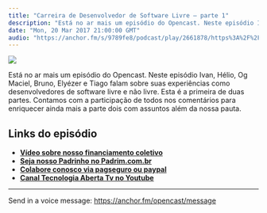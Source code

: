 ```yaml
---
title: "Carreira de Desenvolvedor de Software Livre – parte 1"
description: "Está no ar mais um episódio do Opencast. Neste episódio Ivan, Hélio, Og Maciel, Bruno, Elyézer e Tiago falam sobre suas experiências como desenvolvedo..."
date: "Mon, 20 Mar 2017 21:00:00 GMT"
audio: "https://anchor.fm/s/9789fe8/podcast/play/2661878/https%3A%2F%2Fd3ctxlq1ktw2nl.cloudfront.net%2Fproduction%2F2019-2-16%2F11436348-44100-2-f59b799caff94.mp3"
---
```


![](https://d3sv2eduhewoas.cloudfront.net/episode/image/6949b7b7916a49449f56394b70b808d5.jpg)


Está no ar mais um episódio do Opencast. Neste episódio Ivan, Hélio, Og Maciel, Bruno, Elyézer e Tiago falam sobre suas experiências como desenvolvedores de software livre e não livre. Esta é a primeira de duas partes. Contamos com a participação de todos nos comentários para enriquecer ainda mais a parte dois com assuntos além da nossa pauta.


**Links do episódio**
---------------------


* [**Vídeo sobre nosso financiamento coletivo**](http://tecnologiaaberta.com.br/2016/09/tecnologia-aberta-tv-023-financiamento-coletivo/)
* [**Seja nosso Padrinho no Padrim.com.br**](https://www.padrim.com.br/tecnologiaaberta)
* [**Colabore conosco via pagseguro ou paypal**](http://tecnologiaaberta.com.br/colaborar/)
* [**Canal Tecnologia Aberta Tv no Youtube**](http://youtube.com/tecnologiaaberta)



--- 

Send in a voice message: https://anchor.fm/opencast/message